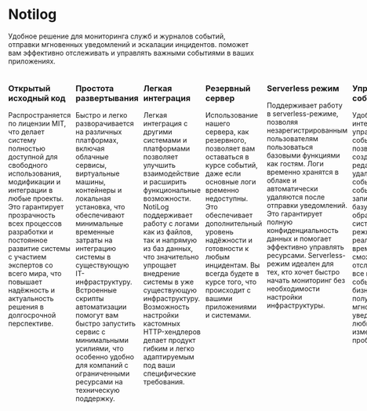# Notilog
Удобное решение для мониторинга служб и журналов событий, отправки мгновенных уведомлений и эскалации инцидентов. поможет вам эффективно отслеживать и управлять важными событиями в ваших приложениях.

<div style="display: flex;">

<div style="flex: 1; padding-right: 10px;">

### Открытый исходный код
Распространяется по лицензии MIT, что делает систему полностью доступной для свободного использования, модификации и интеграции в любые проекты. Это гарантирует прозрачность всех процессов разработки и постоянное развитие системы с участием экспертов со всего мира, что повышает надёжность и актуальность решения в долгосрочной перспективе.

</div>


<div style="flex: 1; padding-right: 10px;">

### Простота развертывания
Быстро и легко разворачивается на различных платформах, включая облачные сервисы, виртуальные машины, контейнеры и локальная установка, что обеспечивают минимальные временные затраты на интеграцию системы в существующую IT-инфраструктуру. Встроенные скрипты автоматизации помогут вам быстро запустить сервис с минимальными усилиями, что особенно удобно для компаний с ограниченными ресурсами на техническую поддержку.

</div>


<div style="flex: 1; padding-right: 10px;">

### Легкая интеграция
Легкая интеграция с другими системами и платформами позволяет улучшить взаимодействие и расширить функциональные возможности. NotiLog поддерживает работу с логами как из файлов, так и напрямую из баз данных, что значительно упрощает внедрение системы в уже существующую инфраструктуру. Возможность настройки кастомных HTTP-хендлеров делает продукт гибким и легко адаптируемым под ваши специфические требования.

</div>


<div style="flex: 1; padding-right: 10px;">

### Резервный сервер
Использование нашего сервера, как резервного, позволяет вам оставаться в курсе событий, даже если основные логи временно недоступны. Это обеспечивает дополнительный уровень надёжности и готовности к любым инцидентам. Вы всегда будете в курсе того, что происходит с вашими приложениями и системами.

</div>


<div style="flex: 1; padding-right: 10px;">

### Serverless режим
Поддерживает работу в serverless-режиме, позволяя незарегистрированным пользователям пользоваться базовыми функциями как гостям. Логи временно хранятся в облаке и автоматически удаляются после отправки уведомлений. Это гарантирует полную конфиденциальность данных и помогает эффективно управлять ресурсами. Serverless-режим идеален для тех, кто хочет быстро начать мониторинг без необходимости настройки инфраструктуры.

</div>


<div style="flex: 1; padding-right: 10px;">

### Управление событиями
Удобный интерфейс управления событиями позволяет легко создавать, редактировать и удалять события. Все события записываются в базу данных и обрабатываются системой в режиме реального времени. Вы сможете отслеживать все ключевые события вашего бизнеса и получать мгновенные уведомления о любых изменениях или проблемах.

</div>


<div style="flex: 1; padding-right: 10px;">

### Мгновенные уведомления
Предоставляет мощную систему мгновенных уведомлений, которая поддерживает внутреннюю маршрутизацию сообщений в различные платформы, включая Kafka, Telegram и электронную почту. Это позволяет гибко настраивать каналы уведомлений в зависимости от ваших нужд, обеспечивая быструю и надежную доставку критичной информации.

</div>


<div style="flex: 1; padding-right: 10px;">

### Эскалация инцидентов
Управление инцидентами с помощью NotiLog упрощает процесс обработки критичных ситуаций. Автоматическая эскалация инцидентов на основе заданных критериев и правил позволяет вашей команде мгновенно реагировать на важные события, минимизируя время простоя и потери.

</div>


<div style="flex: 1; padding-right: 10px;">

### Отслеживание процессов
Предоставляет возможность мониторинга состояния и активности ваших приложений и систем. Система собирает данные о процессах и их статусе, что помогает выявлять потенциальные проблемы, такие как вирусы, майнеры или другие формы вредоносной активности. Вы сможете предвидеть и устранять угрозы до того, как они окажут влияние.

</div>


<div style="flex: 1; padding-right: 10px;">

### Поддержка горячих обновлений
Поддерживает горячие обновления, что позволяет обновлять систему и вносить изменения без необходимости останавливаться или перезагружать приложения. Это минимизирует простои и повышает стабильность работы.

</div>


<div style="flex: 1; padding-right: 10px;">

### Гибкое управление доступом
Встроенные механизмы управления доступом позволяют контролировать права пользователей на просмотр и управление логами, что гарантирует безопасное использование системы в рамках различных команд и департаментов.

</div>


<div style="flex: 1; padding-right: 10px;">

### Поддержка метрик и дашбордов
С помощью встроенной аналитики вы можете отслеживать ключевые метрики ваших приложений и систем в реальном времени. Интуитивно понятные дашборды помогают оперативно получать информацию о статусе и производительности ваших сервисов.

</div>

</div>

